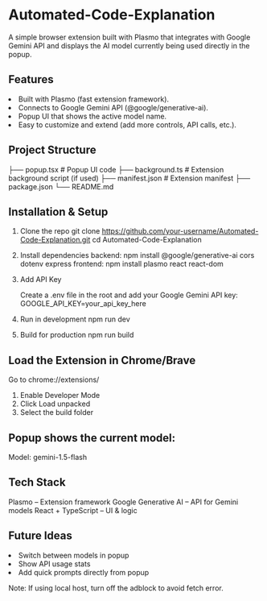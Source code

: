 # Automated-Code-Explanation

A simple browser extension built with Plasmo that integrates with Google Gemini API and displays the AI model currently being used directly in the popup.

<h2>Features</h2>

<li>Built with Plasmo (fast extension framework).</li>
<li>Connects to Google Gemini API (@google/generative-ai).</li>
<li>Popup UI that shows the active model name.</li>
<li>Easy to customize and extend (add more controls, API calls, etc.).</li>

<h2>Project Structure</h2>

├── popup.tsx         # Popup UI code
├── background.ts     # Extension background script (if used)
├── manifest.json     # Extension manifest
├── package.json
└── README.md

## Installation & Setup
1. Clone the repo
   git clone https://github.com/your-username/Automated-Code-Explanation.git
   cd Automated-Code-Explanation

2. Install dependencies
   backend: npm install @google/generative-ai cors dotenv express
   frontend: npm install plasmo react react-dom

3. Add API Key

   Create a .env file in the root and add your Google Gemini API key: GOOGLE_API_KEY=your_api_key_here

4. Run in development
   npm run dev

5. Build for production
   npm run build

## Load the Extension in Chrome/Brave

Go to chrome://extensions/

1. Enable Developer Mode
2. Click Load unpacked
3. Select the build folder

## Popup shows the current model:

Model: gemini-1.5-flash

## Tech Stack

Plasmo – Extension framework
Google Generative AI – API for Gemini models
React + TypeScript – UI & logic

## Future Ideas

<li>Switch between models in popup</li>
<li>Show API usage stats</li>
<li>Add quick prompts directly from popup</li>

Note: If using local host, turn off the adblock to avoid fetch error.
